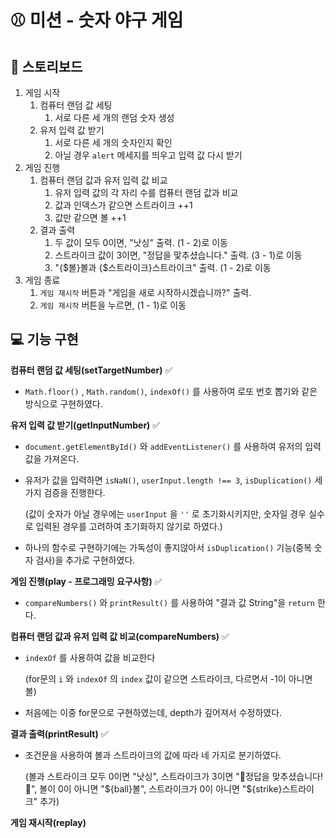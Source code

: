 # ⚾ 미션 - 숫자 야구 게임

## 📝 스토리보드

1.  게임 시작
      1. 컴퓨터 랜덤 값 세팅
            1.  서로 다른 세 개의 랜덤 숫자 생성
      2. 유저 입력 값 받기
            1. 서로 다른 세 개의 숫자인지 확인
            2. 아닐 경우 `alert` 메세지를 띄우고 입력 값 다시 받기 
2.  게임 진행
       1.  컴퓨터 랜덤 값과 유저 입력 값 비교
             1. 유저 입력 값의 각 자리 수를 컴퓨터 랜덤 값과 비교
             2. 값과 인덱스가 같으면 스트라이크 ++1
             3. 값만 같으면 볼 ++1
       2.  결과 출력
             1. 두 값이 모두 0이면, "낫싱" 출력.  (1 - 2)로 이동
             2. 스트라이크 값이 3이면,  "정답을 맟추셨습니다." 출력. (3 - 1)로 이동
             3. "{$볼}볼과 {$스트라이크}스트라이크" 출력.  (1 - 2)로 이동
3.  게임 종료
       1.  `게임 재시작` 버튼과 "게임을 새로 시작하시겠습니까?" 출력.
       2.   `게임 재시작` 버튼을 누르면,  (1 - 1)로 이동

## 💻 기능 구현 

**컴퓨터 랜덤 값 세팅(setTargetNumber)** ✅

- `Math.floor()` , `Math.random()`, `indexOf()` 를 사용하여 로또 번호 뽑기와 같은 방식으로 구현하였다.

**유저 입력 값 받기(getInputNumber)** ✅

- `document.getElementById()` 와  `addEventListener()` 를 사용하여 유저의 입력 값을 가져온다.

- 유저가 값을 입력하면 `isNaN()`,  `userInput.length !== 3`, `isDuplication()` 세 가지 검증을 진행한다. 

  (값이 숫자가 아닐 경우에는 `userInput` 을 `''` 로 초기화시키지만, 숫자일 경우 실수로 입력된 경우를 고려하여 초기화하지 않기로 하였다.)

- 하나의 함수로 구현하기에는 가독성이 좋지않아서 `isDuplication()` 기능(중복 숫자 검사)을 추가로 구현하였다.

**게임 진행(play - 프로그래밍 요구사항)** ✅

- `compareNumbers()` 와 `printResult()` 를 사용하여 "결과 값 String"을 `return` 한다.

**컴퓨터 랜덤 값과 유저 입력 값 비교(compareNumbers)** ✅

- `indexOf` 를 사용하여 값을 비교한다

  (for문의 `i` 와 `indexOf` 의 `index` 값이 같으면 스트라이크, 다르면서 -1이 아니면 볼)

- 처음에는 이중 for문으로 구현하였는데, depth가 깊어져서 수정하였다.

**결과 출력(printResult)** ✅

- 조건문을 사용하여 볼과 스트라이크의 값에 따라 네 가지로 분기하였다.

  (볼과 스트라이크 모두 0이면 "낫싱", 스트라이크가 3이면 "🎉정답을 맞추셨습니다!🎉", 볼이 0이 아니면 "${ball}볼", 스트라이크가 0이 아니면 "${strike}스트라이크" 추가)

**게임 재시작(replay)**

